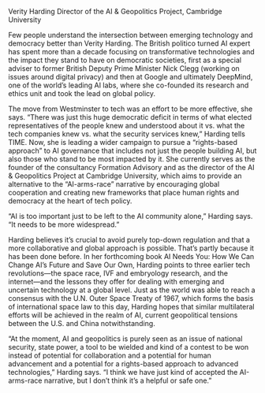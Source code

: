 Verity Harding
Director of the AI & Geopolitics Project, Cambridge University

Few people understand the intersection between emerging technology and democracy better than Verity Harding. The British politico turned AI expert has spent more than a decade focusing on transformative technologies and the impact they stand to have on democratic societies, first as a special adviser to former British Deputy Prime Minister Nick Clegg (working on issues around digital privacy) and then at Google and ultimately DeepMind, one of the world’s leading AI labs, where she co-founded its research and ethics unit and took the lead on global policy.

The move from Westminster to tech was an effort to be more effective, she says. “​​There was just this huge democratic deficit in terms of what elected representatives of the people knew and understood about it vs. what the tech companies knew vs. what the security services knew,” Harding tells TIME. Now, she is leading a wider campaign to pursue a “rights-based approach” to AI governance that includes not just the people building AI, but also those who stand to be most impacted by it. She currently serves as the founder of the consultancy Formation Advisory and as the director of the AI & Geopolitics Project at Cambridge University, which aims to provide an alternative to the “AI-arms-race” narrative by encouraging global cooperation and creating new frameworks that place human rights and democracy at the heart of tech policy.

“AI is too important just to be left to the AI community alone,” Harding says. “It needs to be more widespread.”

Harding believes it’s crucial to avoid purely top-down regulation and that a more collaborative and global approach is possible. That’s partly because it has been done before. In her forthcoming book AI Needs You: How We Can Change AI’s Future and Save Our Own, Harding points to three earlier tech revolutions—the space race, IVF and embryology research, and the internet―and the lessons they offer for dealing with emerging and uncertain technology at a global level. Just as the world was able to reach a consensus with the U.N. Outer Space Treaty of 1967, which forms the basis of international space law to this day, Harding hopes that similar multilateral efforts will be achieved in the realm of AI, current geopolitical tensions between the U.S. and China notwithstanding.

“At the moment, AI and geopolitics is purely seen as an issue of national security, state power, a tool to be wielded and kind of a contest to be won instead of potential for collaboration and a potential for human advancement and a potential for a rights-based approach to advanced technologies,” Harding says. “I think we have just kind of accepted the AI-arms-race narrative, but I don’t think it’s a helpful or safe one.”